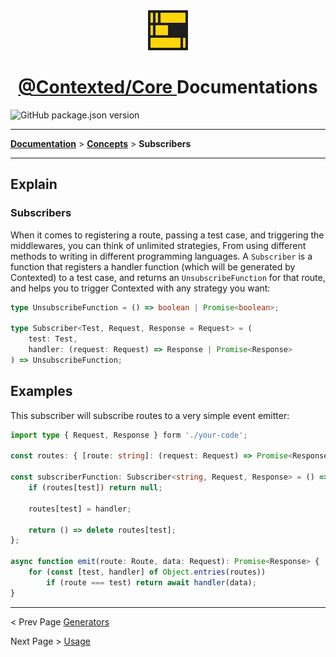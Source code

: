 <div align="center">
    <img alt="Contexted Logo" width="64" src="https://raw.githubusercontent.com/contexted-js/brand/master/dark/main-fill.svg">
    <h1>
		<a href="https://github.com/contexted-js/core">
        	@Contexted/Core
    	</a>
		<span>Documentations</span>
	</h1>
</div>

<img alt="GitHub package.json version" src="https://img.shields.io/github/package-json/v/contexted-js/core">

---

[**Documentation**](../README.md) > [**Concepts**](README.md) > **Subscribers**

---

## Explain

### Subscribers

When it comes to registering a route, passing a test case, and triggering the middlewares, you can think of unlimited strategies, From using different methods to writing in different programming languages. A `Subscriber` is a function that registers a handler function (which will be generated by Contexted) to a test case, and returns an `UnsubscribeFunction` for that route, and helps you to trigger Contexted with any strategy you want:

```ts
type UnsubscribeFunction = () => boolean | Promise<boolean>;

type Subscriber<Test, Request, Response = Request> = (
	test: Test,
	handler: (request: Request) => Response | Promise<Response>
) => UnsubscribeFunction;
```

## Examples

This subscriber will subscribe routes to a very simple event emitter:

```ts
import type { Request, Response } form './your-code';

const routes: { [route: string]: (request: Request) => Promise<Response> } = {};

const subscriberFunction: Subscriber<string, Request, Response> = () => {
	if (routes[test]) return null;

	routes[test] = handler;

	return () => delete routes[test];
};

async function emit(route: Route, data: Request): Promise<Response> {
	for (const [test, handler] of Object.entries(routes))
		if (route === test) return await handler(data);
}
```

---

< Prev Page
[Generators](generators.md)

Next Page >
[Usage](../usage/README.md)

